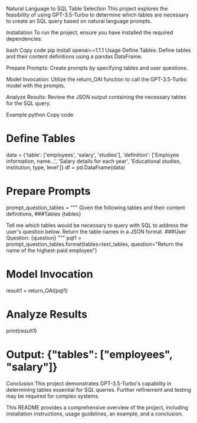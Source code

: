 Natural Language to SQL Table Selection
This project explores the feasibility of using GPT-3.5-Turbo to determine which tables are necessary to create an SQL query based on natural language prompts.

Installation
To run the project, ensure you have installed the required dependencies:

bash
Copy code
pip install openai==1.1.1
Usage
Define Tables: Define tables and their content definitions using a pandas DataFrame.

Prepare Prompts: Create prompts by specifying tables and user questions.

Model Invocation: Utilize the return_OAI function to call the GPT-3.5-Turbo model with the prompts.

Analyze Results: Review the JSON output containing the necessary tables for the SQL query.

Example
python
Copy code
# Define Tables
data = {'table': ['employees', 'salary', 'studies'],
        'definition': ['Employee information, name...',
                       'Salary details for each year',
                       'Educational studies, institution, type, level']}
df = pd.DataFrame(data)

# Prepare Prompts
prompt_question_tables = """
Given the following tables and their content definitions,
###Tables
{tables}

Tell me which tables would be necessary to query with SQL to address the user's question below.
Return the table names in a JSON format.
###User Question:
{question}
"""
pqt1 = prompt_question_tables.format(tables=text_tables, question="Return the name of the highest-paid employee")

# Model Invocation
result1 = return_OAI(pqt1)

# Analyze Results
print(result1)
# Output: {"tables": ["employees", "salary"]}
Conclusion
This project demonstrates GPT-3.5-Turbo's capability in determining tables essential for SQL queries. Further refinement and testing may be required for complex systems.

This README provides a comprehensive overview of the project, including installation instructions, usage guidelines, an example, and a conclusion.
